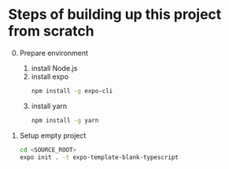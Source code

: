 # Steps of building up this project from scratch

0. Prepare environment
    1. install Node.js
    2. install expo
        ```sh
        npm install -g expo-cli
        ```
    3. install yarn
        ```sh
        npm install -g yarn
        ```

1. Setup empty project
   ```sh
   cd <SOURCE_ROOT>
   expo init . -t expo-template-blank-typescript
   ```
